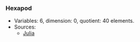 ### Hexapod

- Variables: 6, dimension: 0, quotient: 40 elements.
- Sources:
    - [Julia](./systems/hexapod/hexapod.jl)
